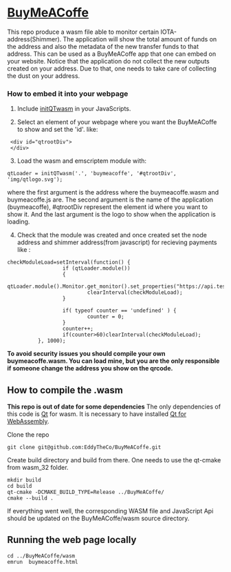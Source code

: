# [BuyMeACoffe](https://eddytheco.github.io/BuyMeACoffe/wasm/index.html)

This repo produce a wasm file able to monitor certain IOTA-address(Shimmer).
The application will show the total amount of funds on the address and also the metadata of the new transfer funds to that address.
This can be used as a BuyMeACoffe app that one can embed on your website.
Notice that the application do not collect the new outputs created on your address.
Due to that, one needs to take care of collecting the dust on your address.

### How to embed it into your webpage

1. Include [initQTwasm](https://eddytheco.github.io/BuyMeACoffe/wasm/js/initQTwasm.js) in your JavaScripts.

2. Select an element of your webpage where you want the BuyMeACoffe to show and set the 'id'.
like:
```
 <div id="qtrootDiv">
 </div>
```

3. Load  the wasm and emscriptem module with:
```
qtLoader = initQTwasm('.', 'buymeacoffe', '#qtrootDiv', 'img/qtlogo.svg');

```
where the first argument is the address where the buymeacoffe.wasm and buymeacoffe.js are.
The second argument is the name of the application (buymeacoffe), #qtrootDiv represent the element id where you want to show it.
And the last argument is the logo to show when the application is loading. 



4. Check that the module was created and once created set the node address and shimmer address(from javascript) for recieving payments like :
```
checkModuleLoad=setInterval(function() {
                  if (qtLoader.module())
                  {
                          qtLoader.module().Monitor.get_monitor().set_properties("https://api.testnet.shimmer.network","rms1qrzgmpr0lzvqxzu73qakkvg7v2qd2lngkaf64w256c76vepag4sqs27e25s");
                          clearInterval(checkModuleLoad);
                  }
  
                  if( typeof counter == 'undefined' ) {
                          counter = 0;
                  }
                  counter++;
                  if(counter>60)clearInterval(checkModuleLoad);
          }, 1000);
``` 
**To avoid security issues you should compile your own buymeacoffe.wasm.
You can load mine, but you are the only responsible if someone change the address you show on the qrcode.**


## How to compile the .wasm

**This repo is out of date for some dependencies** 
The only dependencies of this code is [Qt](https://www.qt.io/) for wasm.
It is necessary to have installed [Qt for WebAssembly](https://doc.qt.io/qt-6/wasm.html). 

Clone the repo
```
git clone git@github.com:EddyTheCo/BuyMeACoffe.git 
```

Create build directory and build from there. One needs to use the qt-cmake from wasm_32 folder.
```
mkdir build 
cd build
qt-cmake -DCMAKE_BUILD_TYPE=Release ../BuyMeACoffe/
cmake --build . 
```

If everything went well, the corresponding WASM file and JavaScript Api should be updated on the BuyMeACoffe/wasm source directory. 

## Running the web page locally
 
```
cd ../BuyMeACoffe/wasm
emrun  buymeacoffe.html
```

